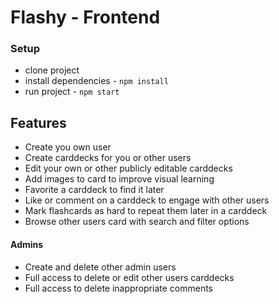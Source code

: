 # Flashy - Frontend

### Setup
- clone project
- install dependencies -  ` npm install `
- run project - ` npm start `

## Features
- Create you own user
- Create carddecks for you or other users 
- Edit your own or other publicly editable carddecks
- Add images to card to improve visual learning
- Favorite a carddeck to find it later
- Like or comment on a carddeck to engage with other users
- Mark flashcards as hard to repeat them later in a carddeck
- Browse other users card with search and filter options

#### Admins
- Create and delete other admin users
- Full access to delete or edit other users carddecks
- Full access to delete inappropriate comments  
